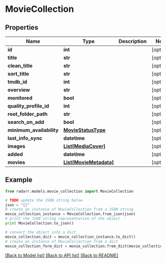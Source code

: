 # MovieCollection


## Properties
Name | Type | Description | Notes
------------ | ------------- | ------------- | -------------
**id** | **int** |  | [optional] 
**title** | **str** |  | [optional] 
**clean_title** | **str** |  | [optional] 
**sort_title** | **str** |  | [optional] 
**tmdb_id** | **int** |  | [optional] 
**overview** | **str** |  | [optional] 
**monitored** | **bool** |  | [optional] 
**quality_profile_id** | **int** |  | [optional] 
**root_folder_path** | **str** |  | [optional] 
**search_on_add** | **bool** |  | [optional] 
**minimum_availability** | [**MovieStatusType**](MovieStatusType.md) |  | [optional] 
**last_info_sync** | **datetime** |  | [optional] 
**images** | [**List[MediaCover]**](MediaCover.md) |  | [optional] 
**added** | **datetime** |  | [optional] 
**movies** | [**List[MovieMetadata]**](MovieMetadata.md) |  | [optional] 

## Example

```python
from radarr.models.movie_collection import MovieCollection

# TODO update the JSON string below
json = "{}"
# create an instance of MovieCollection from a JSON string
movie_collection_instance = MovieCollection.from_json(json)
# print the JSON string representation of the object
print MovieCollection.to_json()

# convert the object into a dict
movie_collection_dict = movie_collection_instance.to_dict()
# create an instance of MovieCollection from a dict
movie_collection_form_dict = movie_collection.from_dict(movie_collection_dict)
```
[[Back to Model list]](../README.md#documentation-for-models) [[Back to API list]](../README.md#documentation-for-api-endpoints) [[Back to README]](../README.md)


